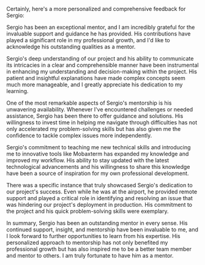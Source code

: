 Certainly, here's a more personalized and comprehensive feedback for Sergio:

Sergio has been an exceptional mentor, and I am incredibly grateful for the invaluable support and guidance he has provided. His contributions have played a significant role in my professional growth, and I'd like to acknowledge his outstanding qualities as a mentor.

Sergio's deep understanding of our project and his ability to communicate its intricacies in a clear and comprehensible manner have been instrumental in enhancing my understanding and decision-making within the project. His patient and insightful explanations have made complex concepts seem much more manageable, and I greatly appreciate his dedication to my learning.

One of the most remarkable aspects of Sergio's mentorship is his unwavering availability. Whenever I've encountered challenges or needed assistance, Sergio has been there to offer guidance and solutions. His willingness to invest time in helping me navigate through difficulties has not only accelerated my problem-solving skills but has also given me the confidence to tackle complex issues more independently.

Sergio's commitment to teaching me new technical skills and introducing me to innovative tools like Mobaxterm has expanded my knowledge and improved my workflow. His ability to stay updated with the latest technological advancements and his willingness to share this knowledge have been a source of inspiration for my own professional development.

There was a specific instance that truly showcased Sergio's dedication to our project's success. Even while he was at the airport, he provided remote support and played a critical role in identifying and resolving an issue that was hindering our project's deployment in production. His commitment to the project and his quick problem-solving skills were exemplary.

In summary, Sergio has been an outstanding mentor in every sense. His continued support, insight, and mentorship have been invaluable to me, and I look forward to further opportunities to learn from his expertise. His personalized approach to mentorship has not only benefited my professional growth but has also inspired me to be a better team member and mentor to others. I am truly fortunate to have him as a mentor.
